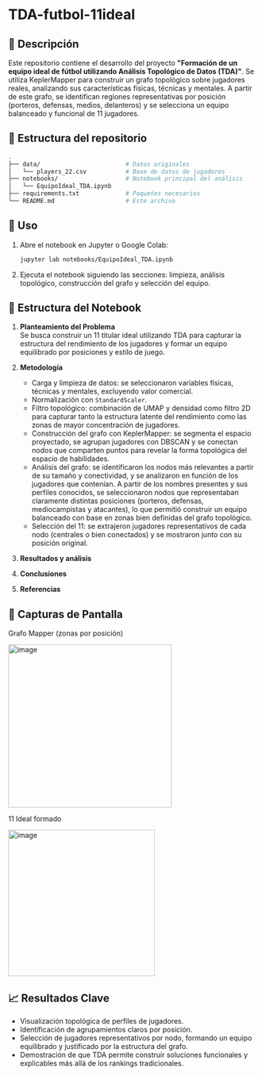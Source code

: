 # TDA-futbol-11ideal

## 📄 Descripción

Este repositorio contiene el desarrollo del proyecto **"Formación de un equipo ideal de fútbol utilizando Análisis Topológico de Datos (TDA)"**. Se utiliza KeplerMapper para construir un grafo topológico sobre jugadores reales, analizando sus características físicas, técnicas y mentales. A partir de este grafo, se identifican regiones representativas por posición (porteros, defensas, medios, delanteros) y se selecciona un equipo balanceado y funcional de 11 jugadores.

## 📁 Estructura del repositorio

```bash
.
├── data/                        # Datos originales
│   └── players_22.csv           # Base de datos de jugadores
├── notebooks/                   # Notebook principal del análisis
│   └── EquipoIdeal_TDA.ipynb
├── requirements.txt             # Paquetes necesarios
└── README.md                    # Este archivo
```

## 🚀 Uso

1. Abre el notebook en Jupyter o Google Colab:

   ```bash
   jupyter lab notebooks/EquipoIdeal_TDA.ipynb
   ```

2. Ejecuta el notebook siguiendo las secciones: limpieza, análisis topológico, construcción del grafo y selección del equipo.

## 🧭 Estructura del Notebook

1. **Planteamiento del Problema**  
   Se busca construir un 11 titular ideal utilizando TDA para capturar la estructura del rendimiento de los jugadores y formar un equipo equilibrado por posiciones y estilo de juego.

2. **Metodología**

   * Carga y limpieza de datos: se seleccionaron variables físicas, técnicas y mentales, excluyendo valor comercial.
   * Normalización con `StandardScaler`.
   * Filtro topológico: combinación de UMAP y densidad como filtro 2D para capturar tanto la estructura latente del rendimiento como las zonas de mayor concentración de jugadores.
   * Construcción del grafo con KeplerMapper: se segmenta el espacio proyectado, se agrupan jugadores con DBSCAN y se conectan nodos que comparten puntos para revelar la forma topológica del espacio de habilidades.
   * Análisis del grafo: se identificaron los nodos más relevantes a partir de su tamaño y conectividad, y se analizaron en función de los jugadores que contenían. A partir de los nombres presentes y sus perfiles conocidos, se seleccionaron nodos que representaban claramente distintas posiciones (porteros, defensas, mediocampistas y atacantes), lo que permitió construir un equipo balanceado con base en zonas bien definidas del grafo topológico.
   * Selección del 11: se extrajeron jugadores representativos de cada nodo (centrales o bien conectados) y se mostraron junto con su posición original.

3. **Resultados y análisis**

4. **Conclusiones**

5. **Referencias**

## 📸 Capturas de Pantalla
Grafo Mapper (zonas por posición)

<img width="329" alt="image" src="https://github.com/user-attachments/assets/3ccf19c7-70ba-4546-8ce1-ebb6a3b5a387" />


11 Ideal formado

<img width="295" alt="image" src="https://github.com/user-attachments/assets/3999a1bb-35d5-4e5c-900a-5c2605fa2db5" />


## 📈 Resultados Clave

* Visualización topológica de perfiles de jugadores.
* Identificación de agrupamientos claros por posición.
* Selección de jugadores representativos por nodo, formando un equipo equilibrado y justificado por la estructura del grafo.
* Demostración de que TDA permite construir soluciones funcionales y explicables más allá de los rankings tradicionales.
